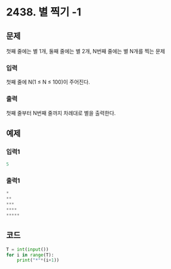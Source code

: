 # 2438. 별 찍기 -1



## 문제

첫째 줄에는 별 1개, 둘째 줄에는 별 2개, N번째 줄에는 별 N개를 찍는 문제

### 입력

첫째 줄에 N(1 ≤ N ≤ 100)이 주어진다.

### 출력

첫째 줄부터 N번째 줄까지 차례대로 별을 출력한다.



## 예제

### 입력1

```python
5
```

### 출력1

```python
*
**
***
****
*****
```





## 코드

```python
T = int(input())
for i in range(T):
    print("*"*(i+1))
```













